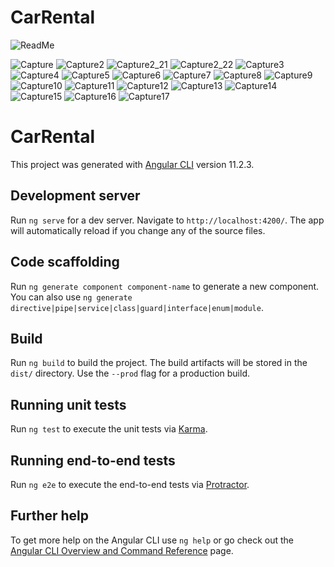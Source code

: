 # CarRental

![ReadMe](https://user-images.githubusercontent.com/74870868/113633982-9c72ab00-9676-11eb-9192-6e462e362694.PNG)

![Capture](https://user-images.githubusercontent.com/74870868/113514664-b201ab00-9578-11eb-8783-3d74cec07f75.PNG)
![Capture2](https://user-images.githubusercontent.com/74870868/113514666-b332d800-9578-11eb-829c-4d5c1ea6f838.PNG)
![Capture2_21](https://user-images.githubusercontent.com/74870868/113514667-b332d800-9578-11eb-83f0-7270d3d2288f.PNG)
![Capture2_22](https://user-images.githubusercontent.com/74870868/113514670-b4640500-9578-11eb-8010-41f62af973b5.PNG)
![Capture3](https://user-images.githubusercontent.com/74870868/113514671-b5953200-9578-11eb-96c4-6040fe7da2ff.PNG)
![Capture4](https://user-images.githubusercontent.com/74870868/113514672-b5953200-9578-11eb-9c72-14ec49563766.PNG)
![Capture5](https://user-images.githubusercontent.com/74870868/113514673-b5953200-9578-11eb-9647-e5b2af78d43b.PNG)
![Capture6](https://user-images.githubusercontent.com/74870868/113514674-b62dc880-9578-11eb-893b-d1f9747c4edb.PNG)
![Capture7](https://user-images.githubusercontent.com/74870868/113514675-b62dc880-9578-11eb-8e80-9b4dd62fd9df.PNG)
![Capture8](https://user-images.githubusercontent.com/74870868/113514676-b62dc880-9578-11eb-904e-bf5546b1a939.PNG)
![Capture9](https://user-images.githubusercontent.com/74870868/113514678-b7f78c00-9578-11eb-947e-5e3a57fe68bc.PNG)
![Capture10](https://user-images.githubusercontent.com/74870868/113514680-b7f78c00-9578-11eb-8fb8-8daa9c1e72f2.PNG)
![Capture11](https://user-images.githubusercontent.com/74870868/113514682-b7f78c00-9578-11eb-831e-5a722de16213.PNG)
![Capture12](https://user-images.githubusercontent.com/74870868/113514683-b8902280-9578-11eb-9da7-9f2579d1f961.PNG)
![Capture13](https://user-images.githubusercontent.com/74870868/113514684-b928b900-9578-11eb-8f8b-e918e067de38.PNG)
![Capture14](https://user-images.githubusercontent.com/74870868/113514686-b928b900-9578-11eb-8376-eeda670321d6.PNG)
![Capture15](https://user-images.githubusercontent.com/74870868/113514687-b928b900-9578-11eb-8bdc-d13c873de808.PNG)
![Capture16](https://user-images.githubusercontent.com/74870868/113514688-b9c14f80-9578-11eb-9bfd-550fc6bdb5e6.PNG)
![Capture17](https://user-images.githubusercontent.com/74870868/113514689-b9c14f80-9578-11eb-9b15-d334dad3cd0a.PNG)


# CarRental

This project was generated with [Angular CLI](https://github.com/angular/angular-cli) version 11.2.3.

## Development server

Run `ng serve` for a dev server. Navigate to `http://localhost:4200/`. The app will automatically reload if you change any of the source files.

## Code scaffolding

Run `ng generate component component-name` to generate a new component. You can also use `ng generate directive|pipe|service|class|guard|interface|enum|module`.

## Build

Run `ng build` to build the project. The build artifacts will be stored in the `dist/` directory. Use the `--prod` flag for a production build.

## Running unit tests

Run `ng test` to execute the unit tests via [Karma](https://karma-runner.github.io).

## Running end-to-end tests

Run `ng e2e` to execute the end-to-end tests via [Protractor](http://www.protractortest.org/).

## Further help

To get more help on the Angular CLI use `ng help` or go check out the [Angular CLI Overview and Command Reference](https://angular.io/cli) page.
